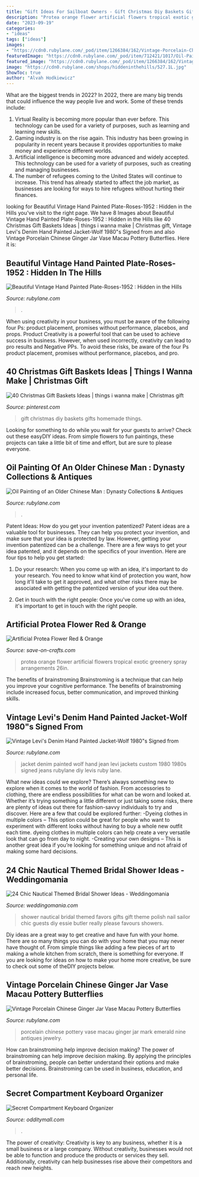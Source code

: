 ```yaml
---
title: "Gift Ideas For Sailboat Owners - Gift Christmas Diy Baskets Gifts Homemade Things"
description: "Protea orange flower artificial flowers tropical exotic greenery spray arrangements 26in"
date: "2023-09-19"
categories:
- "ideas"
tags: ["ideas"]
images:
- "https://cdn0.rubylane.com/_pod/item/1266384/162/Vintage-Porcelain-Chinese-Ginger-Jar-Vase-full-3o-2048-1-r-cccccc-6.jpg"
featuredImage: "https://cdn0.rubylane.com/_pod/item/712421/1017/Oil-Painting-an-Older-Chinese-Man-full-2-2048-80.jpg"
featured_image: "https://cdn0.rubylane.com/_pod/item/1266384/162/Vintage-Porcelain-Chinese-Ginger-Jar-Vase-full-3o-2048-1-r-cccccc-6.jpg"
image: "https://cdn0.rubylane.com/shops/hiddeninthehills/527.1L.jpg"
ShowToc: true
author: "Alvah Hodkiewicz"
---
```



What are the biggest trends in 2022?
In 2022, there are many big trends that could influence the way people live and work. Some of these trends include: 
1) Virtual Reality is becoming more popular than ever before. This technology can be used for a variety of purposes, such as learning and learning new skills. 
2) Gaming industry is on the rise again. This industry has been growing in popularity in recent years because it provides opportunities to make money and experience different worlds. 
3) Artificial intelligence is becoming more advanced and widely accepted. This technology can be used for a variety of purposes, such as creating and managing businesses. 
4) The number of refugees coming to the United States will continue to increase. This trend has already started to affect the job market, as businesses are looking for ways to hire refugees without hurting their finances.

	

		
looking for Beautiful Vintage Hand Painted Plate-Roses-1952 : Hidden in the Hills you've visit to the right page. We have 8 Images about Beautiful Vintage Hand Painted Plate-Roses-1952 : Hidden in the Hills like 40 Christmas Gift Baskets Ideas | things i wanna make | Christmas gift, Vintage Levi&#039;s Denim Hand Painted Jacket-Wolf 1980&quot;s Signed from and also Vintage Porcelain Chinese Ginger Jar Vase Macau Pottery Butterflies. Here it is:
		
    
## Beautiful Vintage Hand Painted Plate-Roses-1952 : Hidden In The Hills

<img loading=lazy src="https://cdn0.rubylane.com/shops/hiddeninthehills/527.1L.jpg" onerror="this.onerror=null;this.src='https://tse1.mm.bing.net/th?id=OIP.j69DRWX3rJ9EKCc4ATFYXgHaHG&amp;pid=15.1';" alt="Beautiful Vintage Hand Painted Plate-Roses-1952 : Hidden in the Hills">

_Source: rubylane.com_

>. 

	

When using creativity in your business, you must be aware of the following four Ps: product placement, promises without performance, placebos, and props. Product
Creativity is a powerful tool that can be used to achieve success in business. However, when used incorrectly, creativity can lead to pro results and Negative PPs. To avoid these risks, be aware of the four Ps product placement, promises without performance, placebos, and pro.

    
## 40 Christmas Gift Baskets Ideas | Things I Wanna Make | Christmas Gift

<img loading=lazy src="https://i.pinimg.com/736x/84/27/7c/84277caea92e342fdfb64a9722d3a007--christmas-gift-ideas-for-boss-homemade-christmas-gifts.jpg?b=t" onerror="this.onerror=null;this.src='https://tse1.mm.bing.net/th?id=OIP.s26hwn4Fbnq5P6EOF3alZgHaJ4&amp;pid=15.1';" alt="40 Christmas Gift Baskets Ideas | things i wanna make | Christmas gift">

_Source: pinterest.com_

>gift christmas diy baskets gifts homemade things. 

	

Looking for something to do while you wait for your guests to arrive? Check out these easyDIY ideas. From simple flowers to fun paintings, these projects can take a little bit of time and effort, but are sure to please everyone.

    
## Oil Painting Of An Older Chinese Man : Dynasty Collections &amp; Antiques

<img loading=lazy src="https://cdn0.rubylane.com/_pod/item/712421/1017/Oil-Painting-an-Older-Chinese-Man-full-2-2048-80.jpg" onerror="this.onerror=null;this.src='https://tse3.mm.bing.net/th?id=OIP.urvwok1mEDvte4V6PgUU4wHaJq&amp;pid=15.1';" alt="Oil Painting of an Older Chinese Man : Dynasty Collections &amp; Antiques">

_Source: rubylane.com_

>. 

	

Patent Ideas: How do you get your invention patentized?
Patent ideas are a valuable tool for businesses. They can help you protect your invention, and make sure that your idea is protected by law. However, getting your invention patentized can be a challenge. There are a few ways to get your idea patented, and it depends on the specifics of your invention. Here are four tips to help you get started: 
1. Do your research: When you come up with an idea, it's important to do your research. You need to know what kind of protection you want, how long it'll take to get it approved, and what other risks there may be associated with getting the patentized version of your idea out there. 

2. Get in touch with the right people: Once you've come up with an idea, it's important to get in touch with the right people.

    
## Artificial Protea Flower Red &amp; Orange

<img loading=lazy src="https://d28xhcgddm1buq.cloudfront.net/product-images/spray-protea-26in-red-orange-1.jpg" onerror="this.onerror=null;this.src='https://tse3.mm.bing.net/th?id=OIP.p70XYEx1T1xcQYjgGaS0HAHaLH&amp;pid=15.1';" alt="Artificial Protea Flower Red &amp; Orange">

_Source: save-on-crafts.com_

>protea orange flower artificial flowers tropical exotic greenery spray arrangements 26in. 

	

The benefits of brainstroming
Brainstroming is a technique that can help you improve your cognitive performance. The benefits of brainstroming include increased focus, better communication, and improved thinking skills.

    
## Vintage Levi&#039;s Denim Hand Painted Jacket-Wolf 1980&quot;s Signed From

<img loading=lazy src="https://cdn0.rubylane.com/shops/westcoastpickers/RL01375.1L.jpg" onerror="this.onerror=null;this.src='https://tse1.mm.bing.net/th?id=OIP.tmRxsMjB3Uf_gy_vIr9V2wHaJ4&amp;pid=15.1';" alt="Vintage Levi&#039;s Denim Hand Painted Jacket-Wolf 1980&quot;s Signed from">

_Source: rubylane.com_

>jacket denim painted wolf hand jean levi jackets custom 1980 1980s signed jeans rubylane diy levis ruby lane. 

	

What new ideas could we explore?
There’s always something new to explore when it comes to the world of fashion. From accessories to clothing, there are endless possibilities for what can be worn and looked at. Whether it’s trying something a little different or just taking some risks, there are plenty of ideas out there for fashion-savvy individuals to try and discover. Here are a few that could be explored further: 
-Dyeing clothes in multiple colors – This option could be great for people who want to experiment with different looks without having to buy a whole new outfit each time. dyeing clothes in multiple colors can help create a very versatile look that can go from day to night. 
-Creating your own designs – This is another great idea if you’re looking for something unique and not afraid of making some hard decisions.

    
## 24 Chic Nautical Themed Bridal Shower Ideas - Weddingomania

<img loading=lazy src="http://i.weddingomania.com/2016/04/24-Nautical-Themed-Bridal-Shower-Ideas-16.jpg" onerror="this.onerror=null;this.src='https://tse4.mm.bing.net/th?id=OIP.BpfLr8C96-lcXnBpI67ESwHaJ4&amp;pid=15.1';" alt="24 Chic Nautical Themed Bridal Shower Ideas - Weddingomania">

_Source: weddingomania.com_

>shower nautical bridal themed favors gifts gift theme polish nail sailor chic guests diy essie butler really please favours showers. 

	

Diy ideas are a great way to get creative and have fun with your home. There are so many things you can do with your home that you may never have thought of. From simple things like adding a few pieces of art to making a whole kitchen from scratch, there is something for everyone. If you are looking for ideas on how to make your home more creative, be sure to check out some of theDIY projects below.

    
## Vintage Porcelain Chinese Ginger Jar Vase Macau Pottery Butterflies

<img loading=lazy src="https://cdn0.rubylane.com/_pod/item/1266384/162/Vintage-Porcelain-Chinese-Ginger-Jar-Vase-full-3o-2048-1-r-cccccc-6.jpg" onerror="this.onerror=null;this.src='https://tse2.mm.bing.net/th?id=OIP.Q339UXGvzKanL3aUBh_ROQHaJ4&amp;pid=15.1';" alt="Vintage Porcelain Chinese Ginger Jar Vase Macau Pottery Butterflies">

_Source: rubylane.com_

>porcelain chinese pottery vase macau ginger jar mark emerald nine antiques jewelry. 

	

How can brainstroming help improve decision making?
The power of brainstroming can help improve decision making. By applying the principles of brainstroming, people can better understand their options and make better decisions. Brainstroming can be used in business, education, and personal life.

    
## Secret Compartment Keyboard Organizer

<img loading=lazy src="https://odditymall.com/includes/content/secret-compartment-keyboard-organizer-0.jpg" onerror="this.onerror=null;this.src='https://tse2.mm.bing.net/th?id=OIP.d0qvDKXB6xlGO-nHvm2niAHaG1&amp;pid=15.1';" alt="Secret Compartment Keyboard Organizer">

_Source: odditymall.com_

>. 

	

The power of creativity:
Creativity is key to any business, whether it is a small business or a large company. Without creativity, businesses would not be able to function and produce the products or services they sell. Additionally, creativity can help businesses rise above their competitors and reach new heights.

